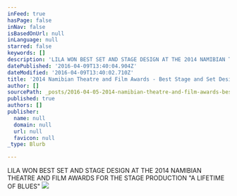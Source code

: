 ```yaml
---
inFeed: true
hasPage: false
inNav: false
isBasedOnUrl: null
inLanguage: null
starred: false
keywords: []
description: 'LILA WON BEST SET AND STAGE DESIGN AT THE 2014 NAMIBIAN THEATRE AND FILM AWARDS    FOR THE STAGE PRODUCTION "A LIFETIME OF BLUES" '
datePublished: '2016-04-09T13:40:04.904Z'
dateModified: '2016-04-09T13:40:02.710Z'
title: '2014 Namibian Theatre and Film Awards - Best Stage and Set Design LILA WON BEST SET AND STAGE DESIGN AT THE 2014 NAMIBIAN THEATRE AND FILM AWARDS    FOR THE STAGE PRODUCTION "A LIFETIME OF BLUES" '
author: []
sourcePath: _posts/2016-04-05-2014-namibian-theatre-and-film-awards-best-stage-and-set-d.md
published: true
authors: []
publisher:
  name: null
  domain: null
  url: null
  favicon: null
_type: Blurb

---
```

LILA WON BEST SET AND STAGE DESIGN AT THE 2014 NAMIBIAN THEATRE AND FILM AWARDS FOR THE STAGE PRODUCTION "A LIFETIME OF BLUES" ![](https://the-grid-user-content.s3-us-west-2.amazonaws.com/9d367cda-bbcf-43a1-8a01-5afa32cb1251.jpg)